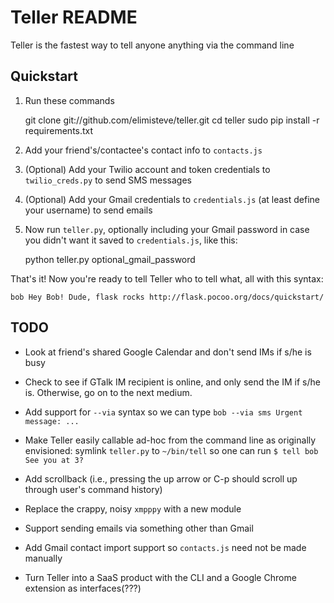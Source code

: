 # Teller README

Teller is the fastest way to tell anyone anything via the command line

## Quickstart

1. Run these commands

    git clone git://github.com/elimisteve/teller.git
    cd teller
    sudo pip install -r requirements.txt

2. Add your friend's/contactee's contact info to `contacts.js`

3. (Optional) Add your Twilio account and token credentials to
`twilio_creds.py` to send SMS messages

4. (Optional) Add your Gmail credentials to `credentials.js` (at least
define your username) to send emails

5. Now run `teller.py`, optionally including your Gmail password in
case you didn't want it saved to `credentials.js`, like this:

    python teller.py optional_gmail_password

That's it! Now you're ready to tell Teller who to tell what, all with
this syntax:

    bob Hey Bob! Dude, flask rocks http://flask.pocoo.org/docs/quickstart/


## TODO

* Look at friend's shared Google Calendar and don't send IMs if s/he
  is busy

* Check to see if GTalk IM recipient is online, and only send the IM
  if s/he is.  Otherwise, go on to the next medium.

* Add support for `--via` syntax so we can type `bob --via sms Urgent
  message: ...`

* Make Teller easily callable ad-hoc from the command line as
  originally envisioned: symlink `teller.py` to `~/bin/tell` so one
  can run `$ tell bob See you at 3?`

* Add scrollback (i.e., pressing the up arrow or C-p should scroll up
  through user's command history)

* Replace the crappy, noisy `xmpppy` with a new module

* Support sending emails via something other than Gmail 

* Add Gmail contact import support so `contacts.js` need not be made
  manually

* Turn Teller into a SaaS product with the CLI and a Google Chrome
  extension as interfaces(???)
